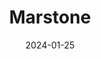 ---  
layout: startup_page  
title: "Marstone"  
id: "marstone.com"  
permalink: "/marstonemarstone.com01252024/"  
website: "https://www.marstone.com/"  
funding_round: "Series B"  
funding_amount: "$8M"  
investors: "Mendon Venture Partners, South Rose Capital, Castle Creek Launchpad Fund, Equity Bank"  
about: "Marstone provides a digital investment and wealth planning platform for financial institutions. Its solution allows institutions to offer digital wealth strategies and personalized investing experiences, helping them retain deposits, increase non-interest income, and improve client satisfaction. The platform integrates with various custodians and core banking platforms for seamless operation."  
markets: "Fintech, Wealth Management, Financial Services, Software"  
hq: "Providence, Rhode Island, United States"  
founded_year: "2013"  
linkedin: "https://www.linkedin.com/company/marstone-inc"  
twitter: "https://twitter.com/MarstoneInc"  
instagram: ""  
facebook: "https://www.facebook.com/MarstoneInc"  
crunchbase: "https://www.crunchbase.com/organization/marstone"  
pitchbook: ""  

date_display: "25-Jan-2024"  
date: "2024-01-25"

# SEO Optimization  
meta_title: "Marstone - Series B Funding ($8M)"  
meta_description: "Marstone, Marstone provides a digital investment and wealth planning platform for financial institutions. Its solution allows institutions to offer digital weal..."  
meta_keywords: "Marstone, Fintech, Wealth Management, Financial Services, Software, Series B funding"  
canonical_url: "https://startup.projectstartups.com/marstonemarstone.com01252024/"  
---